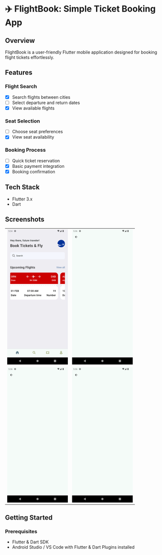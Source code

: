 # ✈️ FlightBook: Simple Ticket Booking App

## Overview

FlightBook is a user-friendly Flutter mobile application designed for booking flight tickets effortlessly.

## Features

### Flight Search

- [x] Search flights between cities
- [ ] Select departure and return dates
- [x] View available flights

### Seat Selection

- [ ] Choose seat preferences
- [x] View seat availability

### Booking Process

- [ ] Quick ticket reservation
- [x] Basic payment integration
- [x] Booking confirmation

## Tech Stack

- Flutter 3.x
- Dart

## Screenshots

<table>
  <tr>
    <td> <img src="screenshots/home.png" alt="Home Screen" width="200"/></td>
    <td><img src="screenshots/screen2.png" alt="Flight Search"  width="200"/></td>
  </tr>
  <tr>
    <td> <img src="screenshots/screen2.png" alt="Seat Selection"  width="200"/></td>
    <td> <img src="screenshots/screen2.png" alt="Booking Confirmation"width="200"/></td>
  </tr>
</table>


## Getting Started

### Prerequisites

- Flutter & Dart SDK
- Android Studio / VS Code with Flutter & Dart Plugins installed
